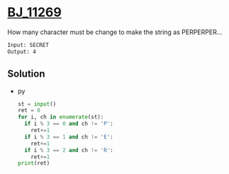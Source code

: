 # [BJ_11269](https://acmicpc.net/problem/11269)

How many character must be change to make the string as PERPERPER...


```txt
Input: SECRET
Output: 4
```

## Solution

* py

  ```py
  st = input()
  ret = 0
  for i, ch in enumerate(st):
    if i % 3 == 0 and ch != 'P':
      ret+=1
    if i % 3 == 1 and ch != 'E':
      ret+=1
    if i % 3 == 2 and ch != 'R':
      ret+=1
  print(ret)
  ```
